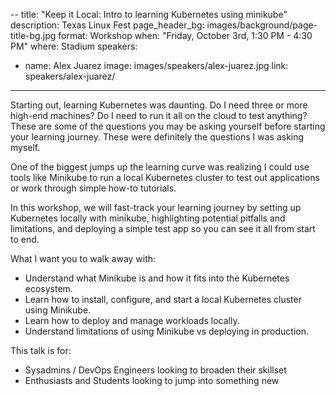 --
title: "Keep it Local: Intro to learning Kubernetes using minikube"
description: Texas Linux Fest
page_header_bg: images/background/page-title-bg.jpg
format: Workshop
when: "Friday, October 3rd, 1:30 PM - 4:30 PM"
where: Stadium
speakers:
  - name: Alex Juarez
    image: images/speakers/alex-juarez.jpg
    link: speakers/alex-juarez/
---

Starting out, learning Kubernetes was daunting. Do I need three or more
high-end machines? Do I need to run it all on the cloud to test anything? These
are some of the questions you may be asking yourself before starting your
learning journey. These were definitely the questions I was asking myself.

One of the biggest jumps up the learning curve was realizing I could use tools
like Minikube to run a local Kubernetes cluster to test out applications or
work through simple how-to tutorials.

In this workshop, we will fast-track your learning journey by setting up
Kubernetes locally with minikube, highlighting potential pitfalls and
limitations, and deploying a simple test app so you can see it all from start
to end.

What I want you to walk away with:

- Understand what Minikube is and how it fits into the Kubernetes ecosystem.
- Learn how to install, configure, and start a local Kubernetes cluster using 
Minikube.
- Learn how to deploy and manage workloads locally.
- Understand limitations of using Minikube vs deploying in production.

This talk is for:

- Sysadmins / DevOps Engineers looking to broaden their skillset
- Enthusiasts and Students looking to jump into something new
